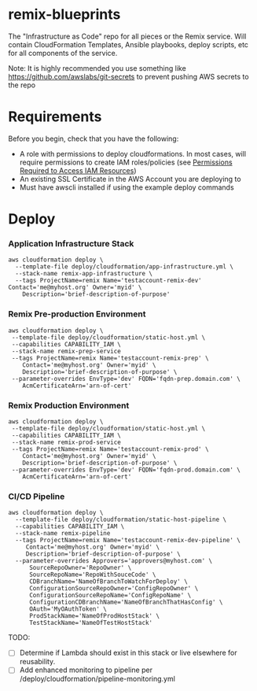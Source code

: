 # remix-blueprints
The "Infrastructure as Code" repo for all pieces or the Remix service. Will contain CloudFormation Templates, Ansible playbooks, deploy scripts, etc for all components of the service.

Note: It is highly recommended you use something like https://github.com/awslabs/git-secrets to prevent pushing AWS secrets to the repo

# Requirements
Before you begin, check that you have the following:
  - A role with permissions to deploy cloudformations. In most cases, will require permissions to create IAM roles/policies (see [Permissions Required to Access IAM Resources](https://docs.aws.amazon.com/IAM/latest/UserGuide/access_permissions-required.html))
  - An existing SSL Certificate in the AWS Account you are deploying to
  - Must have awscli installed if using the example deploy commands

# Deploy

### Application Infrastructure Stack

```console
aws cloudformation deploy \
  --template-file deploy/cloudformation/app-infrastructure.yml \
  --stack-name remix-app-infrastructure \
  --tags ProjectName=remix Name='testaccount-remix-dev' Contact='me@myhost.org' Owner='myid' \
    Description='brief-description-of-purpose'
```

### Remix Pre-production Environment

```console
aws cloudformation deploy \
 --template-file deploy/cloudformation/static-host.yml \
 --capabilities CAPABILITY_IAM \
 --stack-name remix-prep-service
 --tags ProjectName=remix Name='testaccount-remix-prep' \
    Contact='me@myhost.org' Owner='myid' \
    Description='brief-description-of-purpose' \
 --parameter-overrides EnvType='dev' FQDN='fqdn-prep.domain.com' \
    AcmCertificateArn='arn-of-cert'
```
### Remix Production Environment

```console
aws cloudformation deploy \
 --template-file deploy/cloudformation/static-host.yml \
 --capabilities CAPABILITY_IAM \
 --stack-name remix-prod-service
 --tags ProjectName=remix Name='testaccount-remix-prod' \
    Contact='me@myhost.org' Owner='myid' \
    Description='brief-description-of-purpose' \
 --parameter-overrides EnvType='dev' FQDN='fqdn-prod.domain.com' \
    AcmCertificateArn='arn-of-cert'
```

### CI/CD Pipeline

``` console
aws cloudformation deploy \
  --template-file deploy/cloudformation/static-host-pipeline \
  --capabilities CAPABILITY_IAM \
  --stack-name remix-pipeline
  --tags ProjectName=remix Name='testaccount-remix-dev-pipeline' \
     Contact='me@myhost.org' Owner='myid' \
     Description='brief-description-of-purpose' \  
  --parameter-overrides Approvers='approvers@myhost.com' \
      SourceRepoOwner='RepoOwner' \
      SourceRepoName='RepoWithSouceCode' \
      CDBranchName='NameOfBranchToWatchForDeploy' \
      ConfigurationSourceRepoOwner='ConfigRepoOwner' \
      ConfigurationSourceRepoName='ConfigRepoName' \
      ConfigurationCDBranchName='NameOfBranchThatHasConfig' \
      OAuth='MyOAuthToken' \
      ProdStackName='NameOfProdHostStack' \
      TestStackName='NameOfTestHostStack'  
```
TODO:
* [ ] Determine if Lambda should exist in this stack or live elsewhere for reusability.
* [ ] Add enhanced monitoring to pipeline per /deploy/cloudformation/pipeline-monitoring.yml
